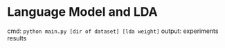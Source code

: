 # Language Model and LDA
cmd: `python main.py [dir of dataset] [lda weight]`
output: experiments results
